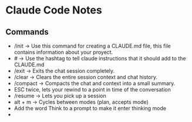 # Claude Code Notes

## Commands
- /init -> Use this command for creating a CLAUDE.md file, this file contains information about your proyect.
- \# -> Use the hashtag to tell claude instructions that it should add to the CLAUDE.md
- /exit -> Exits the chat session completely.
- /clear -> Clears the entire session context and chat history.
- /compact -> Compacts the chat and context into a small summary.
- ESC twice, lets your rewind to a point in time of the conversation
- /resume -> Lets you pick up a session
- alt + m -> Cycles between modes (plan, accepts mode)
- Add the word Think to a prompt to make it enter thinking mode
- 

